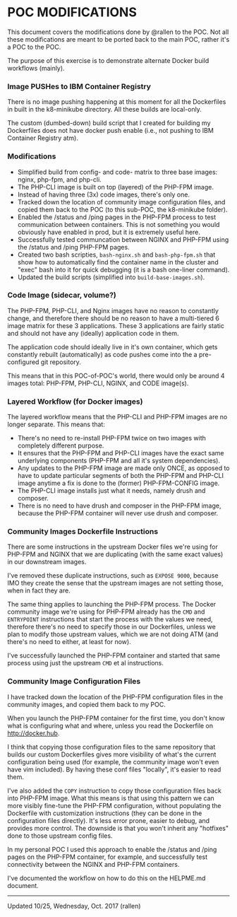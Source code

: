POC MODIFICATIONS
=================

This document covers the modifications done by @rallen to the POC. Not all these
modifications are meant to be ported back to the main POC, rather it's a POC to
the POC.

The purpose of this exercise is to demonstrate alternate Docker build workflows
(mainly).

### Image PUSHes to IBM Container Registry

There is no image pushing happening at this moment for all the Dockerfiles in
built in the k8-minikube directory. All these builds are local-only.

The custom (dumbed-down) build script that I created for building my Dockerfiles
does not have docker push enable (i.e., not pushing to IBM Container Registry atm).


### Modifications

- Simplified build from config- and code- matrix to three base images: nginx,
  php-fpm, and php-cli.
- The PHP-CLI image is built on top (layered) of the PHP-FPM image.
- Instead of having three (3x) code images, there's only one.
- Tracked down the location of community image configuration files, and copied
  them back to the POC (to this sub-POC, the k8-minikube folder).
- Enabled the /status and /ping pages in the PHP-FPM process to test
  communication between containers. This is not something you would obviously
  have enabled in prod, but it is extremely useful here.
- Successfully tested communcation between NGINX and PHP-FPM using the /status
  and /ping PHP-FPM pages.
- Created two bash scripties, `bash-nginx.sh` and `bash-php-fpm.sh` that show
  how to automatically find the container name in the cluster and "exec" bash
  into it for quick debugging (it is a bash one-liner command).
- Updated the build scripts (simplified into `build-base-images.sh`).

### Code Image (sidecar, volume?)

The PHP-FPM, PHP-CLI, and Nginx images have no reason to constantly change, and
therefore there should be no reason to have a multi-tiered 6 image matrix for
these 3 applications. These 3 applications are fairly static and should not have
any (ideally) application code in them.

The application code should ideally live in it's own container, which gets
constantly rebuilt (automatically) as code pushes come into the a pre-configured
git repository.

This means that in this POC-of-POC's world, there would only be around 4 images
total: PHP-FPM, PHP-CLI, NGINX, and CODE image(s).

### Layered Workflow (for Docker images)

The layered workflow means that the PHP-CLI and PHP-FPM images are no longer
separate. This means that:

- There's no need to re-install PHP-FPM twice on two images with completely
  different purpose.
- It ensures that the PHP-FPM and PHP-CLI images have the exact same underlying
  components (PHP-FPM and all it's system dependencies).
- Any updates to the PHP-FPM image are made only ONCE, as opposed to have to
  update particular segments of both the PHP-FPM and PHP-CLI image anytime a fix
  is done to the (former) PHP-FPM-CONFIG image.
- The PHP-CLI image installs just what it needs, namely drush and composer.
- There is no need to have drush and composer in the PHP-FPM image, because the
  PHP-FPM container will never use drush and composer.

### Community Images Dockerfile Instructions

There are some instructions in the upstream Docker files we're using for PHP-FPM
and NGINX that we are duplicating (with the same exact values) in our downstream
images.

I've removed these duplicate instructions, such as `EXPOSE 9000`, because IMO
they create the sense that the upstream images are not setting those, when in
fact they are.

The same thing applies to launching the PHP-FPM process. The Docker community
image we're using for PHP-FPM already has the `CMD` and `ENTRYPOINT`
instructions that start the process with the values we need, therefore there's
no need to specify those in our Dockerfiles, unless we plan to modify those
upstream values, which we are not doing ATM (and there's no need to either, at
least for now).

I've successfully launched the PHP-FPM container and started that same process
using just the upstream `CMD` et al instructions.

### Community Image Configuration Files

I have tracked down the location of the PHP-FPM configuration files in the
community images, and copied them back to my POC.

When you launch the PHP-FPM container for the first time, you don't know what is
configuring what and where, unless you read the Dockerfile on http://docker.hub.

I think that copying those configuration files to the same repository that
builds our custom Dockerfiles gives more visibility of what's the current
configuration being used (for example, the community image won't even have vim
included). By having these conf files "locally", it's easier to read them.

I've also added the `COPY` instruction to copy those configuration files back
into PHP-FPM image. What this means is that using this pattern we can more
visibly fine-tune the PHP-FPM configuration, without populating the Dockerfile
with customization instructions (they can be done in the configuration files
directly). It's less error prone, easier to debug, and provides more control.
The downside is that you won't inherit any "hotfixes" done to those upstream
config files.

In my personal POC I used this approach to enable the /status and /ping pages on
the PHP-FPM container, for example, and successfully test connectivity between
the NGINX and PHP-FPM containers.

I've documented the workflow on how to do this on the HELPME.md document.

---

Updated 10/25, Wednesday, Oct. 2017 (rallen)
